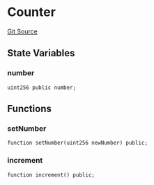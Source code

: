 # Counter
[Git Source](https://github.com//Team3dVidyaGames/InventoryContractV3_erc1155/blob/df9cc330ec4d0d891a5db363426e9a072fb032e5/src/Counter.sol)


## State Variables
### number

```solidity
uint256 public number;
```


## Functions
### setNumber


```solidity
function setNumber(uint256 newNumber) public;
```

### increment


```solidity
function increment() public;
```

